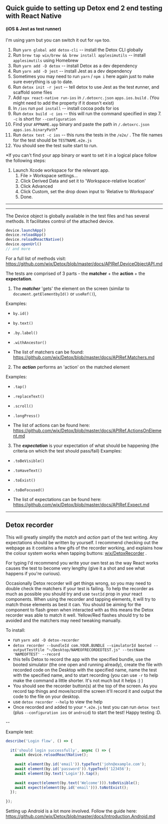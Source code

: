 ## Quick guide to setting up Detox end 2 end testing with React Native

#### (iOS & Jest as test runner)

I'm using yarn but you can switch it out for `npm` too.

1. Run `yarn global add detox-cli` -- install the Detox CLI globally
2. Run `brew tap wix/brew && brew install applesimutils` -- install `applesimutils` using Homebrew
3. Run `yarn add -D detox` -- install Detox as a dev dependency
4. Run `yarn add -D jest` -- install Jest as a dev dependency
5. Sometimes you may need to run `yarn` / `npm i` here again just to make sure everything is up to date.
6. Run `detox init -r jest` -- tell detox to use Jest as the test **r**unner, and scaffold some files
7. Add `npx react-native run-ios` in `/.detoxrc.json` `apps.ios.build` . (You might need to add the property if it doesn't exist)
8. In `/ios` run `pod install` -- install cocoa pods for ios
9. Run `detox build -c ios` -- this will run the command specified in step 7. `-c` is short for `--configuration`
10. Find your `APPNAME.app` binary and paste the path in `/.detoxrc.json` `apps.ios.binaryPath`*
11. Run `detox test -c ios` -- this runs the tests in the `/e2e/` . The file names for the test should be `TESTNAME.e2e.js`
12. You should see the test suite start to run.

*If you can't find your app binary or want to set it in a logical place follow the following steps:

1. Launch Xcode workspace for the relevant app.
   1. File > Workspace settings...
   2. Click Derived Data and set it to 'Workspace-relative location'
   3. Click Advanced
   4. Click Custom, set the drop down input to 'Relative to Workspace'
   5. Done.


---

---

The Device object is globally available in the test files and has several methods. It facilitates control of the attached device.

```js
device.launchApp()
device.reloadApp()
device.reloadReactNative()
device.openUrl()
// and more
```

For a full list of methods visit: https://github.com/wix/Detox/blob/master/docs/APIRef.DeviceObjectAPI.md

The tests are comprised of 3 parts - the **matcher** + the **action** + the **expectation**.

1. The ***matcher*** 'gets' the element on the screen (similar to `document.getElementbyId()` or `useRef()`),

Examples: 
- `by.id()`
- `by.text()`
- `.by.label()`
- `.withAncestor()`

- The list of matchers can be found: https://github.com/wix/Detox/blob/master/docs/APIRef.Matchers.md

2. The ***action*** performs an 'action' on the matched element

Examples:
-  `.tap()`
-  `.replaceText()`
-   `.scroll()`
-   `.longPress()` 
   
- The list of actions can be found here: https://github.com/wix/Detox/blob/master/docs/APIRef.ActionsOnElement.md

3. The ***expectation*** is your expectation of what should be happening (the criteria on which the test should pass/fail)
Examples:
- `.toBeVisible()`
- `.toHaveText()`
- `.toExist()`
- `.toBeFocused()`

- The list of expectations can be found here: https://github.com/wix/Detox/blob/master/docs/APIRef.Expect.md


---
## Detox recorder
This will greatly simplify the *match* and *action* part of the test writing. Any expectations should be written by yourself. I recommend checking out the webpage as it contains a few gifs of the recorder working, and explains how the colour system works when tapping buttons: 
 [wix/DetoxRecorder](https://github.com/wix/DetoxRecorder) .
 
 For typing I'd recommend you write your own test as the way React works causes the test to become very lengthy (give it a shot and see what happens if you're curious).
 
 Occasionally Detox recorder will get things wrong, so you may need to double check the matchers if your test is failing. To help the recorder as much as possible you should try and use `testId` prop in your react components. When using the recorder and tapping elements, it will try to match those elements as best it can. You should be aiming for the component to flash green when interacted with as this means the Detox recorder was able to match it well. Yellow/Red flashes should try to be avoided and the matchers may need tweaking manually.

To install:

- run `yarn add -D detox-recorder`
- `detox recorder --bundleId com.YOUR.BUNDLE --simulatorId booted --outputTestFile "~/Desktop/NAMEOFRECORDEDTEST.js" --testName 'NAMEOFTEST' --record`
- this tells Detox to record the app with the specified bundle, use the booted simulator (the one open and running already), create the file with recorded code on the Desktop with the specified name, name the test with the specified name, and to start recording (you can use `-r` to help make the command a little shorter. It's not much but it helps :) )
- You should see the recorder button(s) at the top of the screen. As you record tap things and move/scroll the screen it'll record it and output the code to the file on your desktop.
- use `detox recorder --help` to view the help
- Once recorded and added to your `*.e2e.js` test you can run `detox test` (plus `--configuration ios` or `android`) to start the test! Happy testing :D.


--

Example test:

```js
describe('Login flow', () => {
    
  it('should login successfully', async () => {
    await device.reloadReactNative();
    
    await element(by.id('email')).typeText('john@example.com');
    await element(by.id('password')).typeText('123456');
    await element(by.text('Login')).tap();
      
    await expect(element(by.text('Welcome'))).toBeVisible();
    await expect(element(by.id('email'))).toNotExist();
  });
  
});
```

Setting up Android is a lot more involved. Follow the guide here: https://github.com/wix/Detox/blob/master/docs/Introduction.Android.md
